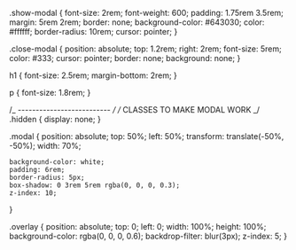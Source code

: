 .show-modal {
font-size: 2rem;
font-weight: 600;
padding: 1.75rem 3.5rem;
margin: 5rem 2rem;
border: none;
background-color: #643030;
color: #ffffff;
border-radius: 10rem;
cursor: pointer;
}

.close-modal {
position: absolute;
top: 1.2rem;
right: 2rem;
font-size: 5rem;
color: #333;
cursor: pointer;
border: none;
background: none;
}

h1 {
font-size: 2.5rem;
margin-bottom: 2rem;
}

p {
font-size: 1.8rem;
}

/_ -------------------------- _/
/_ CLASSES TO MAKE MODAL WORK _/
.hidden {
display: none;
}

.modal {
position: absolute;
top: 50%;
left: 50%;
transform: translate(-50%, -50%);
width: 70%;

    background-color: white;
    padding: 6rem;
    border-radius: 5px;
    box-shadow: 0 3rem 5rem rgba(0, 0, 0, 0.3);
    z-index: 10;

}

.overlay {
position: absolute;
top: 0;
left: 0;
width: 100%;
height: 100%;
background-color: rgba(0, 0, 0, 0.6);
backdrop-filter: blur(3px);
z-index: 5;
}
